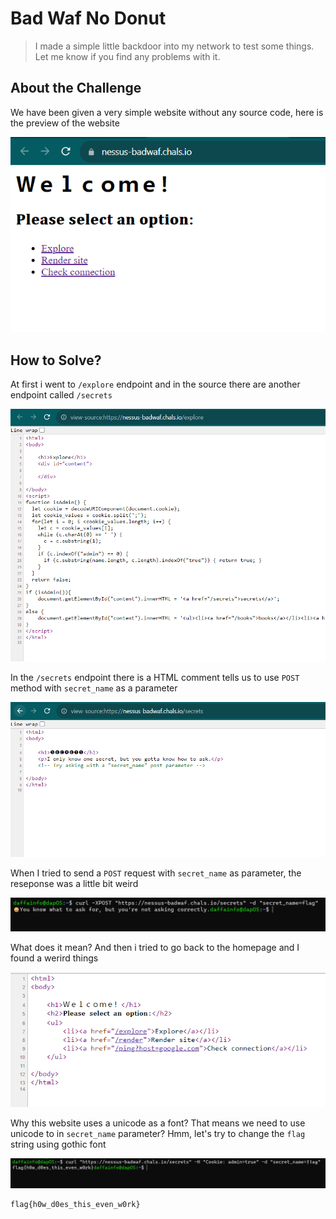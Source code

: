 # Bad Waf No Donut
> I made a simple little backdoor into my network to test some things. Let me know if you find any problems with it.

## About the Challenge
We have been given a very simple website without any source code, here is the preview of the website

![Alt text](images/image.png)

## How to Solve?
At first i went to `/explore` endpoint and in the source there are another endpoint called `/secrets`

![Alt text](images/image-1.png)

In the `/secrets` endpoint there is a HTML comment tells us to use `POST` method with `secret_name` as a parameter

![Alt text](images/image-2.png)

When I tried to send a `POST` request with `secret_name` as parameter, the reseponse was a little bit weird

![Alt text](images/image-3.png)

What does it mean? And then i tried to go back to the homepage and I found a werird things

![Alt text](images/image-4.png)

Why this website uses a unicode as a font? That means we need to use unicode to in `secret_name` parameter? Hmm, let's try to change the `flag` string using gothic font

![Alt text](images/image-5.png)

```
flag{h0w_d0es_this_even_w0rk}
```